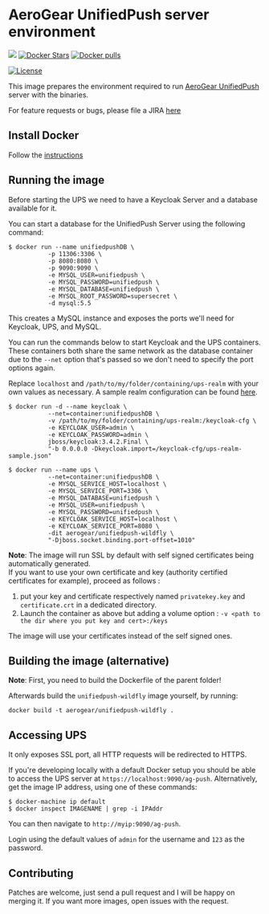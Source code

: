 # AeroGear UnifiedPush server environment

[![](https://img.shields.io/docker/automated/jrottenberg/ffmpeg.svg)](https://hub.docker.com/r/aerogear/unifiedpush-wildfly/)
[![Docker Stars](https://img.shields.io/docker/stars/aerogear/unifiedpush-wildfly.svg?style=plastic)](https://registry.hub.docker.com/v2/repositories/aerogear/unifiedpush-wildfly/stars/count/)
[![Docker pulls](https://img.shields.io/docker/pulls/aerogear/unifiedpush-wildfly.svg?style=plastic)](https://registry.hub.docker.com/v2/repositories/aerogear/unifiedpush-wildfly/)

[![License](https://img.shields.io/:license-Apache2-blue.svg)](http://www.apache.org/licenses/LICENSE-2.0)



This image prepares the environment required to run [AeroGear UnifiedPush](https://github.com/aerogear/aerogear-unifiedpush-server/) server with the binaries.

For feature requests or bugs, please file a JIRA [here](https://issues.jboss.org/projects/AGPUSH/summary)

## Install Docker

Follow the [instructions](http://docs.docker.com/installation/)

## Running the image

Before starting the UPS we need to have a Keycloak Server and a database available for it.

You can start a database for the UnifiedPush Server using the following command:

```shell
$ docker run --name unifiedpushDB \
           -p 11306:3306 \
           -p 8080:8080 \
           -p 9090:9090 \
           -e MYSQL_USER=unifiedpush \
           -e MYSQL_PASSWORD=unifiedpush \
           -e MYSQL_DATABASE=unifiedpush \
           -e MYSQL_ROOT_PASSWORD=supersecret \
           -d mysql:5.5
```

This creates a MySQL instance and exposes the ports we'll need for Keycloak, UPS, and MySQL.

You can run the commands below to start Keycloak and the UPS containers. These containers both share the same network as the database container due to the `--net` option that's passed so we don't need to specify the port options again. 

Replace `localhost` and `/path/to/my/folder/containing/ups-realm` with your own values as necessary. A sample realm configuration can be found [here](https://github.com/aerogear/aerogear-unifiedpush-server/tree/master/docker-compose/keycloak-realm).

```shell
$ docker run -d --name keycloak \
           --net=container:unifiedpushDB \
           -v /path/to/my/folder/containing/ups-realm:/keycloak-cfg \
           -e KEYCLOAK_USER=admin \
           -e KEYCLOAK_PASSWORD=admin \
           jboss/keycloak:3.4.2.Final \
           "-b 0.0.0.0 -Dkeycloak.import=/keycloak-cfg/ups-realm-sample.json"

$ docker run --name ups \
           --net=container:unifiedpushDB \
           -e MYSQL_SERVICE_HOST=localhost \
           -e MYSQL_SERVICE_PORT=3306 \
           -e MYSQL_DATABASE=unifiedpush \
           -e MYSQL_USER=unifiedpush \
           -e MYSQL_PASSWORD=unifiedpush \
           -e KEYCLOAK_SERVICE_HOST=localhost \
           -e KEYCLOAK_SERVICE_PORT=8080 \
           -dit aerogear/unifiedpush-wildfly \
           "-Djboss.socket.binding.port-offset=1010"
```

**Note**: The image will run SSL by default with self signed certificates being automatically generated.    
If you want to use your own certificate and key (authority certified certificates for example), proceed as follows :

1. put your key and certificate respectively named `privatekey.key` and `certificate.crt` in a dedicated directory.    
2. Launch the container as above but adding a volume option : `-v <path to the dir where you put key and cert>:/keys`

The image will use your certificates instead of the self signed ones.

## Building the image (alternative)

**Note**: First, you need to build the Dockerfile of the parent folder!

Afterwards build the `unifiedpush-wildfly` image yourself, by running:

`docker build -t aerogear/unifiedpush-wildfly .`

## Accessing UPS

It only exposes SSL port, all HTTP requests will be redirected to HTTPS.

If you're developing locally with a default Docker setup you should be able to access the UPS server at `https://localhost:9090/ag-push`. Alternatively, get the image IP address, using one of these commands:

```
$ docker-machine ip default
$ docker inspect IMAGENAME | grep -i IPAddr
```

You can then navigate to `http://myip:9090/ag-push`.

Login using the default values of `admin` for the username and `123` as the password.

## Contributing

Patches are welcome, just send a pull request and I will be happy on merging it. If you want more images, open issues
with the request.
